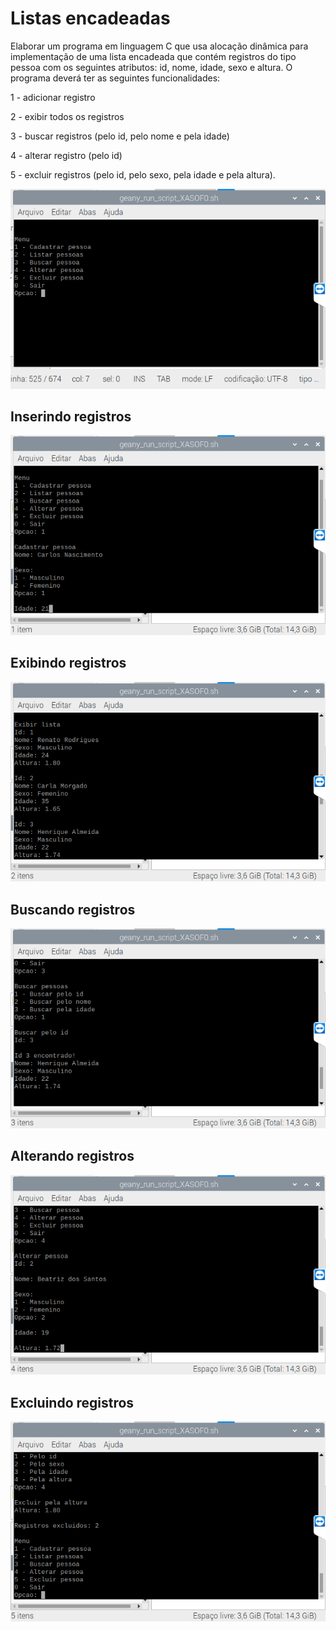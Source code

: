 # Listas encadeadas

Elaborar um programa em linguagem C que usa alocação dinâmica para implementação de uma lista encadeada que contém registros do tipo pessoa com os seguintes atributos: id, nome, idade, sexo e altura.
O programa deverá ter as seguintes funcionalidades:

1 - adicionar registro

2 - exibir todos os registros

3 - buscar registros (pelo id, pelo nome e pela idade)

4 - alterar registro (pelo id)

5 - excluir registros (pelo id, pelo sexo, pela idade e pela altura).

![menu](https://github.com/rodriguesrenato61/Listas-encadeadas/blob/master/prints/print01.png)

## Inserindo registros

![inserindo registros](https://github.com/rodriguesrenato61/Listas-encadeadas/blob/master/prints/cadastrando_pessoa.png)

## Exibindo registros

![exibindo registros](https://github.com/rodriguesrenato61/Listas-encadeadas/blob/master/prints/exibindo_lista.png)

## Buscando registros

![buscando registros](https://github.com/rodriguesrenato61/Listas-encadeadas/blob/master/prints/buscando_pessoas.png)

## Alterando registros

![alterando registros](https://github.com/rodriguesrenato61/Listas-encadeadas/blob/master/prints/alterando_pessoa.png)

## Excluindo registros

![excluindo registros](https://github.com/rodriguesrenato61/Listas-encadeadas/blob/master/prints/excluindo_pessoas.png)
